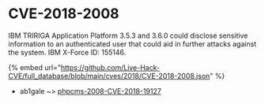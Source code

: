 # CVE-2018-2008

IBM TRIRIGA Application Platform 3.5.3 and 3.6.0 could disclose sensitive information to an authenticated user that could aid in further attacks against the system. IBM X-Force ID: 155146.

{% embed url="https://github.com/Live-Hack-CVE/full_database/blob/main/cves/2018/CVE-2018-2008.json" %}


* ab1gale ~> [phpcms-2008-CVE-2018-19127](https://zeste.alice-snow.ru/2018/database/cve-2018-2008/phpcms-2008-cve-2018-19127-ab1gale)